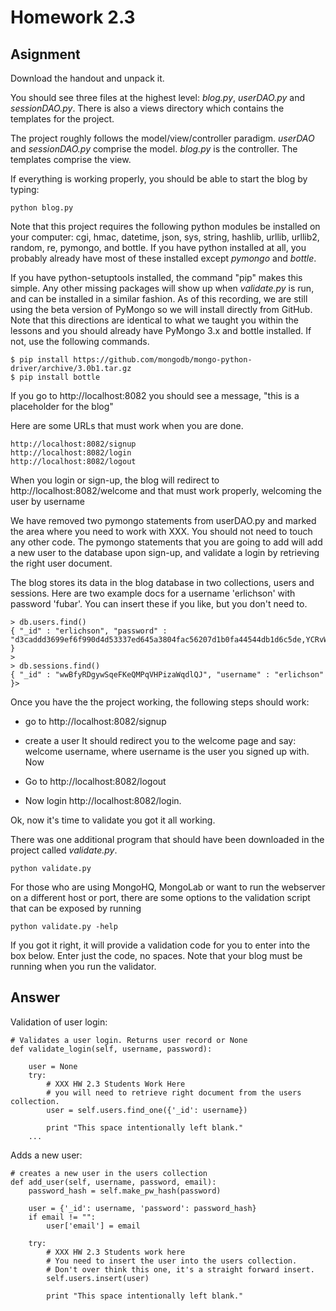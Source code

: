 # Homework 2.3

## Asignment

Download the handout and unpack it.

You should see three files at the highest level: *blog.py*, *userDAO.py* and *sessionDAO.py*. There is also a views directory which contains the templates for the project.

The project roughly follows the model/view/controller paradigm. *userDAO* and *sessionDAO.py* comprise the model. *blog.py* is the controller. The templates comprise the view.

If everything is working properly, you should be able to start the blog by typing:

    python blog.py

Note that this project requires the following python modules be installed on your computer: cgi, hmac, datetime, json, sys, string, hashlib, urllib, urllib2, random, re, pymongo, and bottle. If you have python installed at all, you probably already have most of these installed except *pymongo* and *bottle*.

If you have python-setuptools installed, the command "pip" makes this simple. Any other missing packages will show up when *validate.py* is run, and can be installed in a similar fashion. As of this recording, we are still using the beta version of PyMongo so we will install directly from GitHub. Note that this directions are identical to what we taught you within the lessons and you should already have PyMongo 3.x and bottle installed. If not, use the following commands.

    $ pip install https://github.com/mongodb/mongo-python-driver/archive/3.0b1.tar.gz
    $ pip install bottle

If you go to http://localhost:8082 you should see a message, "this is a placeholder for the blog"

Here are some URLs that must work when you are done.

    http://localhost:8082/signup
    http://localhost:8082/login
    http://localhost:8082/logout

When you login or sign-up, the blog will redirect to http://localhost:8082/welcome and that must work properly, welcoming the user by username

We have removed two pymongo statements from userDAO.py and marked the area where you need to work with XXX. You should not need to touch any other code. The pymongo statements that you are going to add will add a new user to the database upon sign-up, and validate a login by retrieving the right user document.

The blog stores its data in the blog database in two collections, users and sessions. Here are two example docs for a username 'erlichson' with password 'fubar'. You can insert these if you like, but you don't need to.

    > db.users.find()
    { "_id" : "erlichson", "password" : "d3caddd3699ef6f990d4d53337ed645a3804fac56207d1b0fa44544db1d6c5de,YCRvW" }
    >
    > db.sessions.find()
    { "_id" : "wwBfyRDgywSqeFKeQMPqVHPizaWqdlQJ", "username" : "erlichson" }>

Once you have the the project working, the following steps should work:

* go to http://localhost:8082/signup
* create a user
It should redirect you to the welcome page and say: welcome username, where username is the user you signed up with. Now

* Go to http://localhost:8082/logout
* Now login http://localhost:8082/login.

Ok, now it's time to validate you got it all working.

There was one additional program that should have been downloaded in the project called *validate.py*.

    python validate.py

For those who are using MongoHQ, MongoLab or want to run the webserver on a different host or port, there are some options to the validation script that can be exposed by running

    python validate.py -help

If you got it right, it will provide a validation code for you to enter into the box below. Enter just the code, no spaces. Note that your blog must be running when you run the validator.



## Answer

Validation of user login:

    # Validates a user login. Returns user record or None
    def validate_login(self, username, password):

        user = None
        try:
            # XXX HW 2.3 Students Work Here
            # you will need to retrieve right document from the users collection.
            user = self.users.find_one({'_id': username})
            
            print "This space intentionally left blank."
        ...

Adds a new user:

    # creates a new user in the users collection
    def add_user(self, username, password, email):
        password_hash = self.make_pw_hash(password)

        user = {'_id': username, 'password': password_hash}
        if email != "":
            user['email'] = email

        try:
            # XXX HW 2.3 Students work here
            # You need to insert the user into the users collection.
            # Don't over think this one, it's a straight forward insert.
            self.users.insert(user)

            print "This space intentionally left blank."
